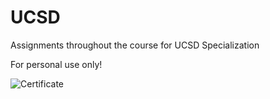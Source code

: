 # UCSD

Assignments throughout the course for UCSD Specialization 

For personal use only!

![Certificate](https://user-images.githubusercontent.com/50261506/190434451-ec5e6c1e-832a-4fb8-9675-c6544d936af4.jpg)
